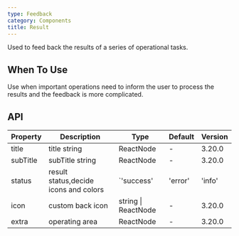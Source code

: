 ```yaml
---
type: Feedback
category: Components
title: Result
---
```


Used to feed back the results of a series of operational tasks.

## When To Use

Use when important operations need to inform the user to process the results and the feedback is more complicated.

## API

| Property | Description | Type | Default | Version |
| --- | --- | --- | --- | --- |
| title | title string | ReactNode | - | 3.20.0 |
| subTitle | subTitle string | ReactNode | - | 3.20.0 |
| status | result status,decide icons and colors | `'success' | 'error' | 'info' | 'warning'| '404' | '403' | '500'` | 'info' | 3.20.0 |
| icon | custom back icon | string \| ReactNode | - | 3.20.0 |
| extra | operating area | ReactNode | - | 3.20.0 |
